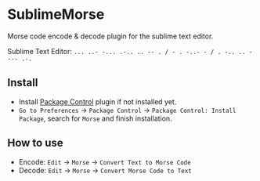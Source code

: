 SublimeMorse
============

Morse code encode & decode plugin for the sublime text editor.

Sublime Text Editor: `... ..- -... .-.. .. -- . / - . -..- - / . -.. .. - --- .-.`

## Install

* Install [Package Control](http://wbond.net/sublime_packages/package_control) plugin if not installed yet.
* `Go to Preferences` -> `Package Control` -> `Package Control: Install Package`, search for `Morse` and finish installation.

## How to use

* Encode: `Edit` -> `Morse` -> `Convert Text to Morse Code`
* Decode: `Edit` -> `Morse` -> `Convert Morse Code to Text`
